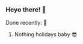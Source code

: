 ### Heyo there! 👋



[<img align="right" width="50%">](https://github-readme-stats.vercel.app/api?username=Thinkaz&show_icons=true&theme=dark&custom_title=My&layout=compact&langs_count=Deno.js)



Done recently: 🎉
  1. Nothing holidays baby 😎
